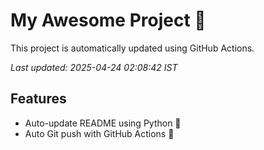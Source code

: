 # My Awesome Project 🚀

This project is automatically updated using GitHub Actions.

_Last updated: 2025-04-24 02:08:42 IST_

## Features
- Auto-update README using Python 🐍
- Auto Git push with GitHub Actions 🤖
